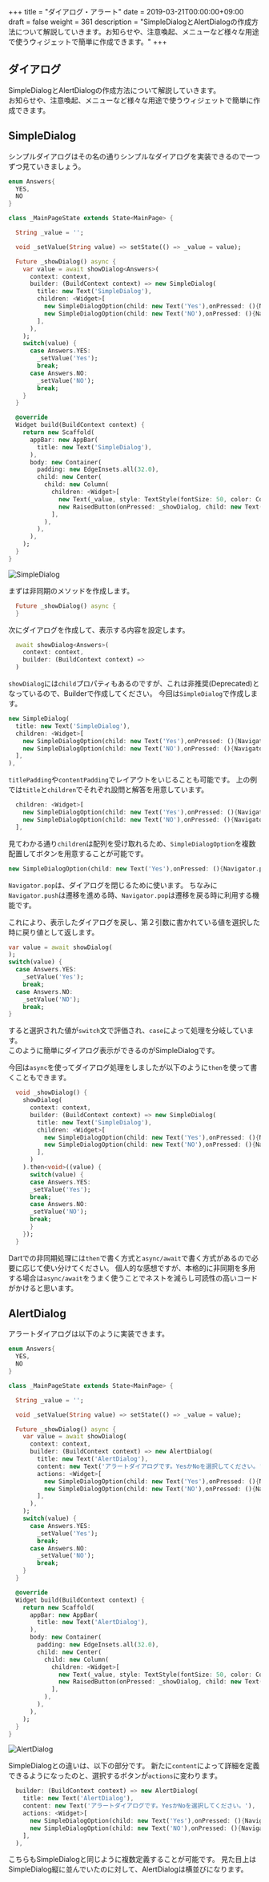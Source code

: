 +++
title = "ダイアログ・アラート"
date = 2019-03-21T00:00:00+09:00
draft = false
weight = 361
description = "SimpleDialogとAlertDialogの作成方法について解説していきます。お知らせや、注意喚起、メニューなど様々な用途で使うウィジェットで簡単に作成できます。"
+++

## ダイアログ

SimpleDialogとAlertDialogの作成方法について解説していきます。  
お知らせや、注意喚起、メニューなど様々な用途で使うウィジェットで簡単に作成できます。

## SimpleDialog

シンプルダイアログはその名の通りシンプルなダイアログを実装できるので一つずつ見ていきましょう。

```dart
enum Answers{
  YES,
  NO
}

class _MainPageState extends State<MainPage> {

  String _value = '';

  void _setValue(String value) => setState(() => _value = value);

  Future _showDialog() async {
    var value = await showDialog<Answers>(
      context: context,
      builder: (BuildContext context) => new SimpleDialog(
        title: new Text('SimpleDialog'),
        children: <Widget>[
          new SimpleDialogOption(child: new Text('Yes'),onPressed: (){Navigator.pop(context, Answers.YES);},),
          new SimpleDialogOption(child: new Text('NO'),onPressed: (){Navigator.pop(context, Answers.NO);},),
        ],
      ),
    );
    switch(value) {
      case Answers.YES:
        _setValue('Yes');
        break;
      case Answers.NO:
        _setValue('NO');
        break;
    }
  }

  @override
  Widget build(BuildContext context) {
    return new Scaffold(
      appBar: new AppBar(
        title: new Text('SimpleDialog'),
      ),
      body: new Container(
        padding: new EdgeInsets.all(32.0),
        child: new Center(
          child: new Column(
            children: <Widget>[
              new Text(_value, style: TextStyle(fontSize: 50, color: Colors.blueAccent, fontWeight: FontWeight.w600),),
              new RaisedButton(onPressed: _showDialog, child: new Text('ダイアログを開く'),)
            ],
          ),
        ),
      ),
    );
  }
}
```

<img src="/images/basic/dialog/01/simple_dialog.gif" style="min-width:300px;max-width:600px;" alt="SimpleDialog"/>

まずは非同期のメソッドを作成します。
```dart
  Future _showDialog() async {
  }
```

次にダイアログを作成して、表示する内容を設定します。

```dart
  await showDialog<Answers>(
    context: context,
    builder: (BuildContext context) => 
  )
```

``showDialog``には``child``プロパティもあるのですが、これは非推奨(Deprecated)となっているので、Builderで作成してください。
今回は``SimpleDialog``で作成します。

```dart
new SimpleDialog(
  title: new Text('SimpleDialog'),
  children: <Widget>[
    new SimpleDialogOption(child: new Text('Yes'),onPressed: (){Navigator.pop(context, Answers.YES);},),
    new SimpleDialogOption(child: new Text('NO'),onPressed: (){Navigator.pop(context, Answers.NO);},),
  ],
),
```

``titlePadding``や``contentPadding``でレイアウトをいじることも可能です。
上の例では``title``と``children``でそれぞれ設問と解答を用意しています。

```dart
  children: <Widget>[
    new SimpleDialogOption(child: new Text('Yes'),onPressed: (){Navigator.pop(context, Answers.YES);},),
    new SimpleDialogOption(child: new Text('NO'),onPressed: (){Navigator.pop(context, Answers.NO);},),
  ],
```

見てわかる通り``children``は配列を受け取れるため、``SimpleDialogOption``を複数配置してボタンを用意することが可能です。

```dart
new SimpleDialogOption(child: new Text('Yes'),onPressed: (){Navigator.pop(context, Answers.YES);},),
```

``Navigator.pop``は、ダイアログを閉じるために使います。
ちなみに``Navigator.push``は遷移を進める時、``Navigator.pop``は遷移を戻る時に利用する機能です。

これにより、表示したダイアログを戻し、第２引数に書かれている値を選択した時に戻り値として返します。  

```dart
var value = await showDialog(
);
switch(value) {
  case Answers.YES:
    _setValue('Yes');
    break;
  case Answers.NO:
    _setValue('NO');
    break;
}
```

すると選択された値が``switch``文で評価され、``case``によって処理を分岐しています。  
このように簡単にダイアログ表示ができるのがSimpleDialogです。

今回は``async``を使ってダイアログ処理をしましたが以下のように``then``を使って書くこともできます。

```dart
  void _showDialog() {
    showDialog(
      context: context,
      builder: (BuildContext context) => new SimpleDialog(
        title: new Text('SimpleDialog'),
        children: <Widget>[
          new SimpleDialogOption(child: new Text('Yes'),onPressed: (){Navigator.pop(context, Answers.YES);},),
          new SimpleDialogOption(child: new Text('NO'),onPressed: (){Navigator.pop(context, Answers.NO);},),
        ],
      )
    ).then<void>((value) {
      switch(value) {
      case Answers.YES:
      _setValue('Yes');
      break;
      case Answers.NO:
      _setValue('NO');
      break;
      }
    });
  }
```

Dartでの非同期処理には``then``で書く方式と``async/await``で書く方式があるので必要に応じて使い分けてください。
個人的な感想ですが、本格的に非同期を多用する場合は``async/await``をうまく使うことでネストを減らし可読性の高いコードがかけると思います。

## AlertDialog

アラートダイアログは以下のように実装できます。

```dart
enum Answers{
  YES,
  NO
}

class _MainPageState extends State<MainPage> {

  String _value = '';

  void _setValue(String value) => setState(() => _value = value);

  Future _showDialog() async {
    var value = await showDialog(
      context: context,
      builder: (BuildContext context) => new AlertDialog(
        title: new Text('AlertDialog'),
        content: new Text('アラートダイアログです。YesかNoを選択してください。'),
        actions: <Widget>[
          new SimpleDialogOption(child: new Text('Yes'),onPressed: (){Navigator.pop(context, Answers.YES);},),
          new SimpleDialogOption(child: new Text('NO'),onPressed: (){Navigator.pop(context, Answers.NO);},),
        ],
      ),
    );
    switch(value) {
      case Answers.YES:
        _setValue('Yes');
        break;
      case Answers.NO:
        _setValue('NO');
        break;
    }
  }

  @override
  Widget build(BuildContext context) {
    return new Scaffold(
      appBar: new AppBar(
        title: new Text('AlertDialog'),
      ),
      body: new Container(
        padding: new EdgeInsets.all(32.0),
        child: new Center(
          child: new Column(
            children: <Widget>[
              new Text(_value, style: TextStyle(fontSize: 50, color: Colors.blueAccent, fontWeight: FontWeight.w600),),
              new RaisedButton(onPressed: _showDialog, child: new Text('ダイアログを開く'),)
            ],
          ),
        ),
      ),
    );
  }
}
```

<img src="/images/basic/dialog/01/alert_dialog.gif" style="min-width:300px;max-width:600px;" alt="AlertDialog"/>

SimpleDialogとの違いは、以下の部分です。
新たに``content``によって詳細を定義できるようになったのと、選択するボタンが``actions``に変わります。

```dart
  builder: (BuildContext context) => new AlertDialog(
    title: new Text('AlertDialog'),
    content: new Text('アラートダイアログです。YesかNoを選択してください。'),
    actions: <Widget>[
      new SimpleDialogOption(child: new Text('Yes'),onPressed: (){Navigator.pop(context, Answers.YES);},),
      new SimpleDialogOption(child: new Text('NO'),onPressed: (){Navigator.pop(context, Answers.NO);},),
    ],
  ),
```

こちらもSimpleDialogと同じように複数定義することが可能です。
見た目上はSimpleDialog縦に並んでいたのに対して、AlertDialogは横並びになります。
